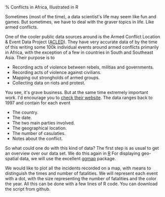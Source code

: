 % Conflicts in Africa, Illustrated in R

Sometimes (most of the time), a data scientist's life may seem like
fun and games. But sometimes, we have to deal with the graver
topics in life. Like armed conflicts.

One of the cooler public data sources around is the Armed Conflict
Location & Event Data Project ([ACLED][acled]). They have very
accurate data of by the time of this writing some 100k individual
events around armed conflicts primarily in Africa, with the exception
of a few in countries in South and Southeast Asia. Their purpose is to

- Recording acts of violence between rebels, militias and
  governments.
- Recording acts of violence against civilians.
- Mapping out strongholds of armed groups.
- Collecting data on riots and protest.

You see, it's grave business. But at the same time extremely important
work. I'd encourage you to [check their website][acled]. The data ranges
back to 1997 and contain for each event

- The country.
- The date.
- The two main parties involved.
- The geographical location.
- The number of casulaties.
- Notes about the conflict.

So what could one do with this kind of data? The first step is as
usual to get an overview over our data set. We do this again in [R][R]
For displaying geo-spatial data, we will use the excellent
[ggmap][ggmap] package.

We would like to plot all the incidents recorded on a map, with means
to distinguish the times and number of fatalities. We will represent
each event with a dot, with the size representing the number of
fatalities and the color the year. All this can be done with a few
lines of R code. You can download the script from github.


[acled]: http://www.acleddata.com/
[ggmap]: https://cran.r-project.org/web/packages/ggmap/index.html
[R]: https://r-project.org
